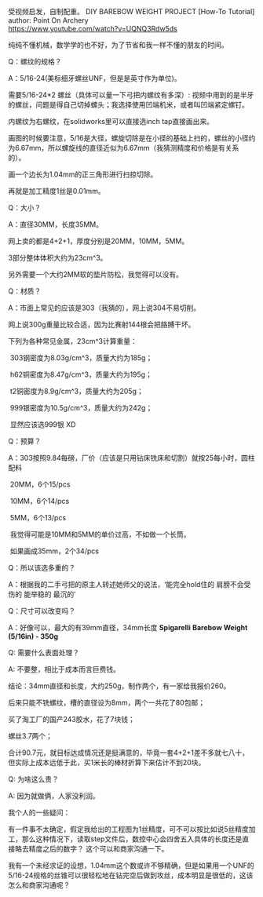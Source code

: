 受视频启发，自制配重。
DIY BAREBOW WEIGHT PROJECT [How-To Tutorial]   author: Point On Archery  
https://www.youtube.com/watch?v=UQNQ3Rdw5ds 

纯纯不懂机械，数学学的也不好，为了节省和我一样不懂的朋友的时间。

Q：螺纹的规格？

A：5/16-24(美标细牙螺丝UNF，但是是英寸作为单位)。

需要5/16-24*2 螺丝（具体可以量一下弓把内螺纹有多深）: 视频中用到的是半牙的螺丝，问题是得自己切掉螺头；我选择使用凹端机米，或者叫凹端紧定螺钉。

内螺纹为右螺纹，在solidworks里可以直接选inch tap直接画出来。

画图的时候要注意，5/16是大径，螺旋切除是在小径的基础上扫的，螺丝的小径约为6.67mm，所以螺旋线的直径近似为6.67mm（我猜测精度和价格是有关系的）。 

画一个边长为1.04mm的正三角形进行扫掠切除。

再就是加工精度1丝是0.01mm。  

Q：大小？

A：直径30MM，长度35MM。

网上卖的都是4+2+1，厚度分别是20MM，10MM，5MM。

3部分整体体积大约为23cm^3。

另外需要一个大约2MM软的垫片防松，我觉得可以没有。

Q：材质？

A：市面上常见的应该是303（我猜的），网上说304不易切削。

网上说300g重量比较合适，因为比赛射144根会把胳膊干坏。

下列为各种常见金属，23cm^3计算重量：

​		303钢密度为8.03g/cm^3，质量大约为185g；

​		h62铜密度为8.47g/cm^3，质量大约为195g；

​		t2铜密度为8.9g/cm^3，质量大约为205g；

​		999银密度为10.5g/cm^3，质量大约为242g；

​		显然应该选999银 XD

Q：预算？

A：303按照9.84每磅，厂价（应该是只用钻床铣床和切割）就按25每小时，圆柱配料

​		20MM，6个15/pcs

​		10MM，6个14/pcs

​		5MM，6个13/pcs

​		我觉得可能是10MM和5MM的单价过高，不如做一个长筒。

​		如果画成35mm，2个34/pcs


Q：所以该选多重的？

A：根据我的二手弓把的原主人转述她师父的说法，‘能完全hold住的 肩膀不会受伤的 能举稳的 最沉的’

Q：尺寸可以改变吗？

A：好像可以，最大的有39mm直径，34mm长度	**Spigarelli** **Barebow Weight (5/16in) - 350g**

Q: 需要什么表面处理？

A: 不要整，相比于成本而言巨费钱。



结论：34mm直径和长度，大约250g，制作两个，有一家给我报价260。 

后来只能不铣螺纹，槽的直径设为8mm，两个一共花了80包邮； 

买了淘工厂的国产243胶水，花了7块钱； 

螺丝3.7两个； 

合计90.7元，就目标达成情况还是挺满意的，毕竟一套4+2+1差不多就七八十，但实际上成本远低于此，买1米长的棒材折算下来估计不到20块。 

Q: 为啥这么贵？

A: 因为就做俩，人家没利润。

我个人的一些疑问： 

  有一件事不太确定，假定我给出的工程图为1丝精度，可不可以按比如说5丝精度加工，那么这种情况下，读取step文件后，数控中心会四舍五入具体的长度还是直接略去精度之后的数字？ 这个可以和商家沟通一下。  

  我有一个未经求证的设想，1.04mm这个数或许不够精确，但是如果用一个UNF的5/16-24规格的丝锥可以很轻松地在钻完空后做到攻丝，成本明显是很低的，这该怎么和商家沟通呢？  
  

